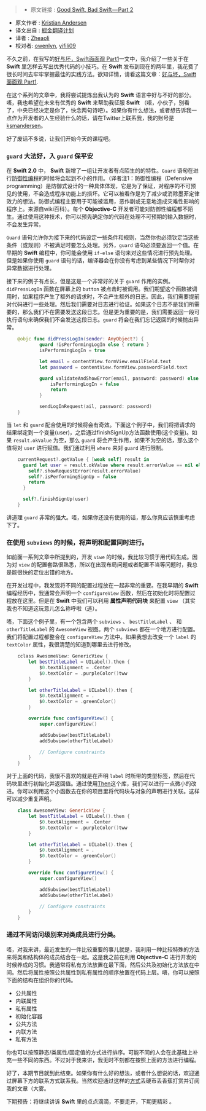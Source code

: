>* 原文链接 : [Good Swift, Bad Swift — Part 2](https://medium.com/@ksmandersen/good-swift-bad-swift-part-2-d6daebf53a5)
* 原文作者 : [Kristian Andersen](https://medium.com/@ksmandersen)
* 译文出自 : [掘金翻译计划](https://github.com/xitu/gold-miner)
* 译者 : [Zheaoli](https://github.com/Zheaoli)
* 校对者: [owenlyn](https://github.com/owenlyn), [yifili09](https://github.com/yifili09)


不久之前，在我写的[好与坏，Swift面面观 Part1](https://medium.com/@ksmandersen/good-swift-bad-swift-part-1-f58f71da3575)一文中，我介绍了一些关于在 **Swift** 里怎样去写出优秀代码的小技巧。在 **Swift** 发布到现在的两年里，我花费了很长时间去牢牢掌握最佳的实践方法。欲知详情，请看这篇文章：[好与坏，Swift面面观 Part1](https://medium.com/@ksmandersen/good-swift-bad-swift-part-1-f58f71da3575).

在这个系列的文章中，我将尝试提炼出我认为的 **Swift** 语言中好与不好的部分。唔，我也希望在未来有优秀的 **Swift** 来帮助我征服 **Swift** （唔，小伙子，别看了，中央已经决定是你了，快念两句诗吧）。如果你有什么想法，或者想告诉我一点作为开发者的人生经验什么的话，请在Twitter上联系我，我的账号是[ksmandersen](http://twitter.com/ksmandersen)。

好了废话不多说，让我们开始今天的课程吧。


### `guard` 大法好，入 `guard` 保平安

在 **Swift 2.0** 中， **Swift** 新增了一组让开发者有点陌生的的特性。`Guard` 语句在进行[防御性编程](https://en.wikipedia.org/wiki/Defensive_programming)的时候将会起到不小的作用。（译者注1：防御性编程（Defensive programming）是防御式设计的一种具体体现，它是为了保证，对程序的不可预见的使用，不会造成程序功能上的损坏。它可以被看作是为了减少或消除墨菲定律效力的想法。防御式编程主要用于可能被滥用，恶作剧或无意地造成灾难性影响的程序上。来源自wiki百科）。每个 **Objective-C** 开发者可能对防御性编程都不陌生。通过使用这种技术，你可以预先确定你的代码在处理不可预期的输入数据时，不会发生异常。

`Guard` 语句允许你为接下来的代码设定一些条件和规则，当然你也必须钦定当这些条件（或规则）不被满足时要怎么处理。另外，`guard` 语句必须要返回一个值。在早期的 **Swift** 编程中，你可能会使用 `if-else` 语句来对这些情况进行预先处理。但是如果你使用 `guard` 语句的话，编译器会在你没有考虑到某些情况下时帮你对异常数据进行处理。

接下来的例子有点长，但是这是一个非常好的关于 `guard` 作用的实例。 `didPressLogIn` 函数在屏幕上的 `button` 被点击时被调用。我们期望这个函数被调用时，如果程序产生了额外的请求时，不会产生额外的日志。因此，我们需要提前对代码进行一些处理。然后我们需要对日志进行验证。如果这个日志不是我们所需要的，那么我们不在需要发送这段日志。但是更为重要的是，我们需要返回一段可执行语句来确保我们不会发送这段日志。`guard` 将会在我们忘记返回的时候抛出异常。

~~~Swift
    @objc func didPressLogIn(sender: AnyObject?) {
            guard !isPerformingLogIn else { return }
            isPerformingLogIn = true

            let email = contentView.formView.emailField.text
            let password = contentView.formView.passwordField.text

            guard validateAndShowError(email, password: password) else {
                isPerformingLogIn = false
                return
            }

            sendLogInRequest(ail, password: password)
    }
~~~

当 `let` 和 `guard` 配合使用的时候将会有奇效。下面这个例子中，我们将把请求的结果绑定到一个变量(user)，之后通过finishSignUp方法函数使用(这个变量)。如果 `result.okValue` 为空，那么 `guard` 将会产生作用，如果不为空的话，那么这个值将对 `user` 进行赋值。我们通过利用 `where` 来对 `guard` 进行限制。

~~~Swift
    currentRequest?.getValue { [weak self] result in
      guard let user = result.okValue where result.errorValue == nil else {
        self?.showRequestError(result.errorValue)
        self?.isPerformingSignUp = false
        return
      }

      self?.finishSignUp(user)
    }
~~~

讲道理 `guard` 非常的强大。唔，如果你还没有使用的话，那么你真应该慎重考虑下了。

### 在使用 `subviews` 的时候，将声明和配置同时进行。

如前面一系列文章中所提到的，开发 `viwe` 的时候，我比较习惯于用代码生成。因为对 `view` 的配置套路很熟悉，所以在出现布局问题或者配置不当等问题时，我总是能很快的定位出错的地方。

在开发过程中，我发现将不同的配置过程放在一起非常的重要。在我早期的 **Swift** 编程经历中，我通常会声明一个 `configureView` 函数，然后在初始化时将配置过程放在这里。但是在 **Swift** 中我们可以利用 **属性声明代码块** 来配置 `view` （其实我也不知道这玩意儿怎么称呼啦（逃）。

唔，下面这个例子里，有一个包含两个 `subviews` 、 `bestTitleLabel` 、 和 `otherTitleLabel` 的 `AwesomeView` 视图。两个 `subviews` 都在一个地方进行配置。我们将配置过程都整合在 `configureView` 方法中。如果我想去改变一个 `label` 的 `textColor` 属性，我很清楚的知道到哪里去进行修改。

~~~Swift
    cclass AwesomeView: GenericView {
        let bestTitleLabel = UILabel().then {
            $0.textAlignment = .Center
            $0.textColor = .purpleColor()tww
        }

        let otherTitleLabel = UILabel().then {
            $0.textAlignment = .
            $0.textColor = .greenColor()
        }

        override func configureView() {
            super.configureView()

            addSubview(bestTitleLabel)
            addSubview(otherTitleLabel)

            // Configure constraints
        }
    }
~~~

对于上面的代码，我很不喜欢的就是在声明 `label` 时所带的类型标签，然后在代码块里进行初始化并返回值。通过使用[Then](https://github.com/devxoul/Then)这个库，我们可以进行一点微小的改进。你可以利用这个小函数去在你的项目里将代码块与对象的声明进行关联。这样可以减少重复声明。
~~~Swift
    class AwesomeView: GenericView {
        let bestTitleLabel = UILabel().then {
            $0.textAlignment = .Center
            $0.textColor = .purpleColor()tww
        }

        let otherTitleLabel = UILabel().then {
            $0.textAlignment = .
            $0.textColor = .greenColor()
        }

        override func configureView() {
            super.configureView()

            addSubview(bestTitleLabel)
            addSubview(otherTitleLabel)

            // Configure constraints
        }
    }
~~~


### 通过不同访问级别来对类成员进行分类。

唔，对我来讲，最近发生的一件比较重要的事儿就是，我利用一种比较特殊的方法来将类和结构体的成员结合在一起。这是我之前在利用 **Objective-C** 进行开发的时候养成的习惯。我通常将私有方法放置在最下面，然后公共及初始化方法放在中间。然后将属性按照公共属性到私有属性的顺序放置在代码上层。唔，你可以按照下面的结构在组织你的代码。

*   公共属性
*   内联属性
*   私有属性
*   初始化容器
*   公共方法
*   内联方法
*   私有方法

你也可以按照静态/类属性/固定值的方式进行排序。可能不同的人会在此基础上补充一些不同的东西。不过对于我来讲，我无时不刻都在按照上面的方法进行编程。

好了，本期节目就到此结束。如果你有什么好的想法，或者什么想说的话，欢迎通过屏幕下方的联系方式联系我。当然欢迎通过这样的[方式](http://twitter.com/ksmandersen)丢硬币丢香蕉打赏并订阅我的文章（大雾。

下期预告：将继续讲诉 **Swift** 里的点点滴滴，不要走开，下期更精彩 。

